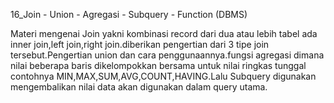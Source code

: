 16_Join - Union - Agregasi - Subquery - Function (DBMS)

Materi mengenai Join yakni kombinasi record dari dua atau lebih tabel ada inner join,left join,right join.diberikan pengertian dari 3 tipe join tersebut.Pengertian union dan cara penggunaannya.fungsi agregasi dimana nilai beberapa baris dikelompokkan bersama untuk nilai ringkas tunggal contohnya MIN,MAX,SUM,AVG,COUNT,HAVING.Lalu Subquery digunakan mengembalikan nilai data akan digunakan dalam query utama.